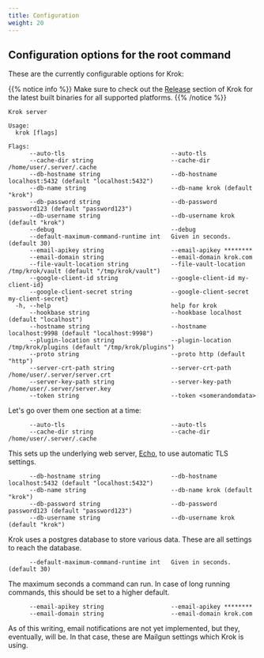 ```yaml
---
title: Configuration
weight: 20
---
```


## Configuration options for the root command

These are the currently configurable options for Krok:

{{% notice info %}} Make sure to check out the [Release](https://github.com/krok-o/krok/releases) section of Krok for the latest built binaries for all supported platforms. {{% /notice %}}


```console
Krok server

Usage:
  krok [flags]

Flags:
      --auto-tls                              --auto-tls
      --cache-dir string                      --cache-dir /home/user/.server/.cache
      --db-hostname string                    --db-hostname localhost:5432 (default "localhost:5432")
      --db-name string                        --db-name krok (default "krok")
      --db-password string                    --db-password password123 (default "password123")
      --db-username string                    --db-username krok (default "krok")
      --debug                                 --debug
      --default-maximum-command-runtime int   Given in seconds. (default 30)
      --email-apikey string                   --email-apikey ********
      --email-domain string                   --email-domain krok.com
      --file-vault-location string            --file-vault-location /tmp/krok/vault (default "/tmp/krok/vault")
      --google-client-id string               --google-client-id my-client-id}
      --google-client-secret string           --google-client-secret my-client-secret}
  -h, --help                                  help for krok
      --hookbase string                       --hookbase localhost (default "localhost")
      --hostname string                       --hostname localhost:9998 (default "localhost:9998")
      --plugin-location string                --plugin-location /tmp/krok/plugins (default "/tmp/krok/plugins")
      --proto string                          --proto http (default "http")
      --server-crt-path string                --server-crt-path /home/user/.server/server.crt
      --server-key-path string                --server-key-path /home/user/.server/server.key
      --token string                          --token <somerandomdata>
```

Let's go over them one section at a time:

```
      --auto-tls                              --auto-tls
      --cache-dir string                      --cache-dir /home/user/.server/.cache
```

This sets up the underlying web server, [Echo](https://echo.labstack.com/), to use automatic TLS settings.

```
      --db-hostname string                    --db-hostname localhost:5432 (default "localhost:5432")
      --db-name string                        --db-name krok (default "krok")
      --db-password string                    --db-password password123 (default "password123")
      --db-username string                    --db-username krok (default "krok")
```

Krok uses a postgres database to store various data. These are all settings to reach the database.

```
      --default-maximum-command-runtime int   Given in seconds. (default 30)
```

The maximum seconds a command can run. In case of long running commands, this should be set to a higher default.

```
      --email-apikey string                   --email-apikey ********
      --email-domain string                   --email-domain krok.com
```

As of this writing, email notifications are not yet implemented, but they, eventually, will be. In that case, these are Mailgun settings which Krok is using.

